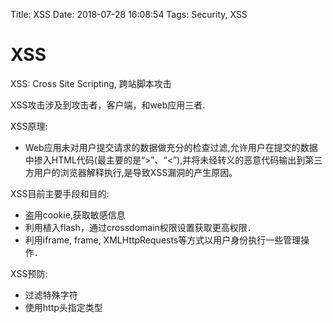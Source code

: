 Title: XSS
Date: 2018-07-28 16:08:54
Tags: Security, XSS



# XSS

XSS: Cross Site Scripting, 跨站脚本攻击

XSS攻击涉及到攻击者，客户端，和web应用三者.

XSS原理:

* Web应用未对用户提交请求的数据做充分的检查过滤,允许用户在提交的数据中掺入HTML代码(最主要的是“>”、“<”),并将未经转义的恶意代码输出到第三方用户的浏览器解释执行,是导致XSS漏洞的产生原因。

XSS目前主要手段和目的:

* 盗用cookie,获取敏感信息
* 利用植入flash，通过crossdomain权限设置获取更高权限．
* 利用iframe, frame, XMLHttpRequests等方式以用户身份执行一些管理操作．

XSS预防:

* 过滤特殊字符
* 使用http头指定类型
